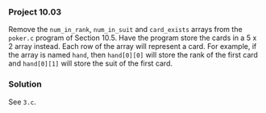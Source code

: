 ### Project 10.03
Remove the `num_in_rank`, `num_in_suit` and `card_exists` arrays from the
`poker.c` program of Section 10.5. Have the program store the cards in a 5 x 2
array instead. Each row of the array will represent a card. For example, if the
array is named `hand`, then `hand[0][0]` will store the rank of the first card
and `hand[0][1]` will store the suit of the first card.

### Solution
See `3.c`.

